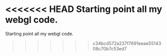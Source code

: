<<<<<<< HEAD
Starting point all my webgl code.
=======
Starting point all my webgl code.
>>>>>>> c34bcd572a237f7691eeae5514308c70b7c53ed7
